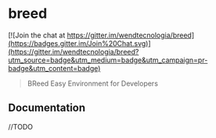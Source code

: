 # breed
[![Join the chat at https://gitter.im/wendtecnologia/breed](https://badges.gitter.im/Join%20Chat.svg)](https://gitter.im/wendtecnologia/breed?utm_source=badge&utm_medium=badge&utm_campaign=pr-badge&utm_content=badge)

>BReed Easy Environment for Developers

## Documentation
//TODO
